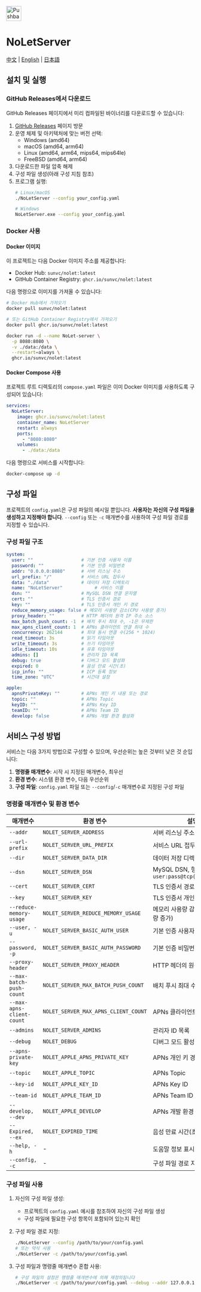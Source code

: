 [<img src="https://developer.apple.com/assets/elements/badges/download-on-the-app-store.svg"
alt="Pushback App"
height="40">](https://apps.apple.com/us/app/id6615073345)
# NoLetServer

[中文](./README.md) | [English](./README_EN.md) | [日本語](./README_JP.md)

## 설치 및 실행

### GitHub Releases에서 다운로드

GitHub Releases 페이지에서 미리 컴파일된 바이너리를 다운로드할 수 있습니다:

1. [GitHub Releases](https://github.com/sunvc/NoLeterver/releases) 페이지 방문
2. 운영 체제 및 아키텍처에 맞는 버전 선택:
   - Windows (amd64)
   - macOS (amd64, arm64)
   - Linux (amd64, arm64, mips64, mips64le)
   - FreeBSD (amd64, arm64)
3. 다운로드한 파일 압축 해제
4. 구성 파일 생성(아래 구성 지침 참조)
5. 프로그램 실행:
   ```bash
   # Linux/macOS
   ./NoLetServer --config your_config.yaml
   
   # Windows
   NoLetServer.exe --config your_config.yaml
   ```

### Docker 사용

#### Docker 이미지

이 프로젝트는 다음 Docker 이미지 주소를 제공합니다:

- Docker Hub: `sunvc/nolet:latest`
- GitHub Container Registry: `ghcr.io/sunvc/nolet:latest`

다음 명령으로 이미지를 가져올 수 있습니다:

```bash
# Docker Hub에서 가져오기
docker pull sunvc/nolet:latest

# 또는 GitHub Container Registry에서 가져오기
docker pull ghcr.io/sunvc/nolet:latest

docker run -d --name NoLet-server \
  -p 8080:8080 \
  -v ./data:/data \
  --restart=always \
  ghcr.io/sunvc/nolet:latest
```

#### Docker Compose 사용

프로젝트 루트 디렉토리의 `compose.yaml` 파일은 이미 Docker 이미지를 사용하도록 구성되어 있습니다:

```yaml
services:
  NoLetServer:
    image: ghcr.io/sunvc/nolet:latest
    container_name: NoLetServer
    restart: always
    ports:
      - "8080:8080"
    volumes:
      - ./data:/data
```

다음 명령으로 서비스를 시작합니다:

```bash
docker-compose up -d
```

## 구성 파일

프로젝트의 `config.yaml`은 구성 파일의 예시일 뿐입니다. **사용자는 자신의 구성 파일을 생성하고 지정해야 합니다**. `--config` 또는 `-c` 매개변수를 사용하여 구성 파일 경로를 지정할 수 있습니다.

### 구성 파일 구조

```yaml
system:
  user: ""                  # 기본 인증 사용자 이름
  password: ""              # 기본 인증 비밀번호
  addr: "0.0.0.0:8080"      # 서버 리스닝 주소
  url_prefix: "/"           # 서비스 URL 접두사
  data: "./data"            # 데이터 저장 디렉토리
  name: "NoLetServer"            # 서비스 이름
  dsn: ""                   # MySQL DSN 연결 문자열
  cert: ""                  # TLS 인증서 경로
  key: ""                   # TLS 인증서 개인 키 경로
  reduce_memory_usage: false # 메모리 사용량 감소(CPU 사용량 증가)
  proxy_header: ""          # HTTP 헤더의 원격 IP 주소 소스
  max_batch_push_count: -1  # 배치 푸시 최대 수, -1은 무제한
  max_apns_client_count: 1  # APNs 클라이언트 연결 최대 수
  concurrency: 262144       # 최대 동시 연결 수(256 * 1024)
  read_timeout: 3s          # 읽기 타임아웃
  write_timeout: 3s         # 쓰기 타임아웃
  idle_timeout: 10s         # 유휴 타임아웃
  admins: []                # 관리자 ID 목록
  debug: true               # 디버그 모드 활성화
  expired: 0                # 음성 만료 시간(초)
  icp_info: ""              # ICP 등록 정보
  time_zone: "UTC"          # 시간대 설정

apple:
  apnsPrivateKey: ""        # APNs 개인 키 내용 또는 경로
  topic: ""                 # APNs Topic
  keyID: ""                 # APNs Key ID
  teamID: ""                # APNs Team ID
  develop: false            # APNs 개발 환경 활성화
```

## 서비스 구성 방법

서비스는 다음 3가지 방법으로 구성할 수 있으며, 우선순위는 높은 것부터 낮은 것 순입니다:

1. **명령줄 매개변수**: 시작 시 지정된 매개변수, 최우선
2. **환경 변수**: 시스템 환경 변수, 다음 우선순위
3. **구성 파일**: `config.yaml` 파일 또는 `--config`/`-c` 매개변수로 지정된 구성 파일

### 명령줄 매개변수 및 환경 변수

| 매개변수 | 환경 변수 | 설명 | 기본값 |
|------|----------|------|--------|
| `--addr` | `NOLET_SERVER_ADDRESS` | 서버 리스닝 주소 | `0.0.0.0:8080` |
| `--url-prefix` | `NOLET_SERVER_URL_PREFIX` | 서비스 URL 접두사 | `/` |
| `--dir` | `NOLET_SERVER_DATA_DIR` | 데이터 저장 디렉토리 | `./data` |
| `--dsn` | `NOLET_SERVER_DSN` | MySQL DSN, 형식: `user:pass@tcp(host)/dbname` | 비어 있음 |
| `--cert` | `NOLET_SERVER_CERT` | TLS 인증서 경로 | 비어 있음 |
| `--key` | `NOLET_SERVER_KEY` | TLS 인증서 개인 키 경로 | 비어 있음 |
| `--reduce-memory-usage` | `NOLET_SERVER_REDUCE_MEMORY_USAGE` | 메모리 사용량 감소(CPU 사용량 증가) | `false` |
| `--user, -u` | `NOLET_SERVER_BASIC_AUTH_USER` | 기본 인증 사용자 이름 | 비어 있음 |
| `--password, -p` | `NOLET_SERVER_BASIC_AUTH_PASSWORD` | 기본 인증 비밀번호 | 비어 있음 |
| `--proxy-header` | `NOLET_SERVER_PROXY_HEADER` | HTTP 헤더의 원격 IP 주소 소스 | 비어 있음 |
| `--max-batch-push-count` | `NOLET_SERVER_MAX_BATCH_PUSH_COUNT` | 배치 푸시 최대 수, `-1`은 무제한 | `-1` |
| `--max-apns-client-count` | `NOLET_SERVER_MAX_APNS_CLIENT_COUNT` | APNs 클라이언트 연결 최대 수 | `1` |
| `--admins` | `NOLET_SERVER_ADMINS` | 관리자 ID 목록 | 비어 있음 |
| `--debug` | `NOLET_DEBUG` | 디버그 모드 활성화 | `false` |
| `--apns-private-key` | `NOLET_APPLE_APNS_PRIVATE_KEY` | APNs 개인 키 경로 | 비어 있음 |
| `--topic` | `NOLET_APPLE_TOPIC` | APNs Topic | 비어 있음 |
| `--key-id` | `NOLET_APPLE_KEY_ID` | APNs Key ID | 비어 있음 |
| `--team-id` | `NOLET_APPLE_TEAM_ID` | APNs Team ID | 비어 있음 |
| `--develop, --dev` | `NOLET_APPLE_DEVELOP` | APNs 개발 환경 활성화 | `false` |
| `--Expired, --ex` | `NOLET_EXPIRED_TIME` | 음성 만료 시간(초) | `120` |
| `--help, -h` | - | 도움말 정보 표시 | - |
| `--config, -c` | - | 구성 파일 경로 지정 | - |

### 구성 파일 사용

1. 자신의 구성 파일 생성:
   - 프로젝트의 `config.yaml` 예시를 참조하여 자신의 구성 파일 생성
   - 구성 파일에 필요한 구성 항목이 포함되어 있는지 확인

2. 구성 파일 경로 지정:
   ```bash
   ./NoLetServer --config /path/to/your/config.yaml
   # 또는 약식 사용
   ./NoLetServer -c /path/to/your/config.yaml
   ```

3. 구성 파일과 명령줄 매개변수 혼합 사용:
   ```bash
   # 구성 파일의 설정은 명령줄 매개변수에 의해 재정의됩니다
   ./NoLetServer -c /path/to/your/config.yaml --debug --addr 127.0.0.1:8080
   ```